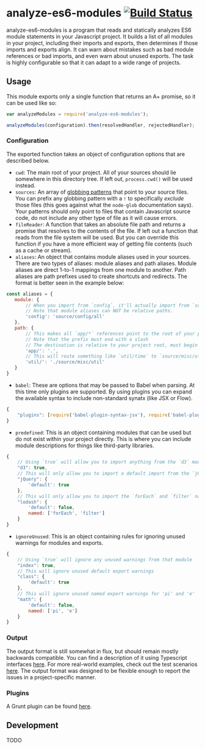 # analyze-es6-modules [![Build Status](https://travis-ci.org/sproutsocial/analyze-es6-modules.svg?branch=master)](https://travis-ci.org/sproutsocial/analyze-es6-modules)

analyze-es6-modules is a program that reads and statically analyzes ES6 module statements in your Javascript project. It builds a list of all modules in your project, including their imports and exports, then determines if those imports and exports align. It can warn about mistakes such as bad module references or bad imports, and even warn about unused exports. The task is highly configurable so that it can adapt to a wide range of projects.
 
## Usage
 
This module exports only a single function that returns an A+ promise, so it can be used like so:

```js
var analyzeModules = require('analyze-es6-modules');

analyzeModules(configuration).then(resolvedHandler, rejectedHandler);
```

### Configuration

The exported function takes an object of configuration options that are described below.

- `cwd`: The main root of your project. All of your sources should lie somewhere in this directory tree. If left out, `process.cwd()` will be used instead.
- `sources`: An array of [globbing patterns](https://github.com/isaacs/node-glob) that point to your source files. You can prefix any globbing pattern with a `!` to specifically _exclude_ those files (this goes against what the `node-glob` documentation says). Your patterns should only point to files that contain Javascript source code, do not include any other type of file as it will cause errors.
- `fileReader`: A function that takes an absolute file path and returns a promise that resolves to the contents of the file. If left out a function that reads from the file system will be used. But you can override this function if you have a more efficient way of getting file contents (such as a cache or stream).
- `aliases`: An object that contains module aliases used in your sources. There are two types of aliases: module aliases and path aliases. Module aliases are direct 1-to-1 mappings from one module to another. Path aliases are path prefixes used to create shortcuts and redirects. The format is better seen in the example below:

 ```js
 const aliases = {
    module: {
        // When you import from `config`, it'll actually import from `source/config/all`
        // Note that module aliases can NOT be relative paths.
        'config': 'source/config/all'
    },
    path: {
        // This makes all `app/*` references point to the root of your project
        // Note that the prefix must end with a slash
        // The destination is relative to your project root, must begin with a dot, and cannot end with a slash
        'app/': '.',
        // This will route something like `util/time` to `source/misc/util/time`
        'util/': './source/misc/util'
    }
 }
 ```
- `babel`: These are options that may be passed to Babel when parsing. At this time only plugins are supported. By using plugins you can expand the available syntax to include non-standard synatx (like JSX or Flow).

 ```js
 {
     "plugins": [require('babel-plugin-syntax-jsx'), require('babel-plugin-syntax-flow')]
 }
 ```
- `predefined`: This is an object containing modules that can be used but do not exist within your project directly. This is where you can include module descriptions for things like third-party libraries.

 ```js
 {
     // Using `true` will allow you to import anything from the `d3` module
     "d3": true,
     // This will only allow you to import a default import from the `jQuery` module
     "jQuery": {
         'default': true
     },
     // This will only allow you to import the `forEach` and `filter` named exports from `lodash`
     "lodash": {
         'default': false,
         named: ['forEach', 'filter']
     }
 }
 ```
- `ignoreUnused`: This is an object containing rules for ignoring unused warnings for modules and exports.

 ```js
 {
     // Using `true` will ignore any unused warnings from that module
     "index": true,
     // This will ignore unused default export warnings
     "class": {
         'default': true
     },
     // This will ignore unused named export warnings for 'pi' and 'e'
     "math": {
         'default': false,
         named: ['pi', 'e']
     }
 }
 ```
 
### Output

The output format is still somewhat in flux, but should remain mostly backwards compatible. You can find a description of it using Typescript interfaces [here](doc/output-types.d.ts). For more real-world examples, check out the test scenarios [here](test/scenarios). The output format was designed to be flexible enough to report the issues in a project-specific manner.
 
### Plugins

A Grunt plugin can be found [here](https://github.com/sproutsocial/grunt-analyze-es6-modules).

## Development

TODO

